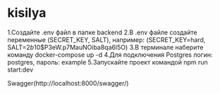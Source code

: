 # kisilya

1.Создайте .env файл в папке backend
2.В .env файле создайте переменные (SECRET_KEY, SALT), например: (SECRET_KEY=hard, SALT=$2b$10$P3eW.p7MauNOiba8qa6l5O)
3.В терминале наберите команду docker-compose up -d
4.Для подключения Postgres логин: postgres, пароль: example
5.Запускайте проект командой npm run start:dev

Swagger(http://localhost:8000/swagger/)
